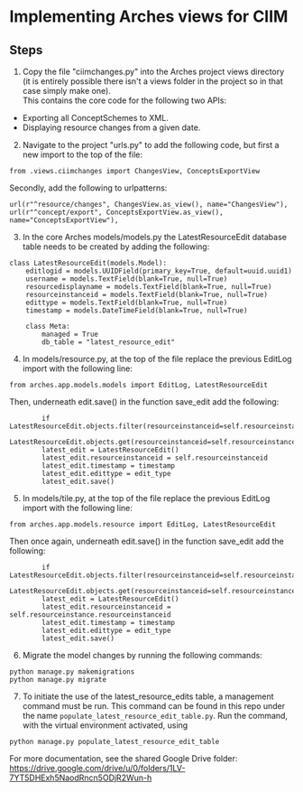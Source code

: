 # Implementing Arches views for CIIM 

## Steps
1. Copy the file "ciimchanges.py" into the Arches project views directory (it is entirely possible there isn't a views folder in the project so in that case simply make one).       
This contains the core code for the following two APIs:
- Exporting all ConceptSchemes to XML.
- Displaying resource changes from a given date.

2. Navigate to the project "urls.py" to add the following code, but first a new import to the top of the file:
```
from .views.ciimchanges import ChangesView, ConceptsExportView
```
Secondly, add the following to urlpatterns:
```
url(r"^resource/changes", ChangesView.as_view(), name="ChangesView"),
url(r"^concept/export", ConceptsExportView.as_view(), name="ConceptsExportView"),
```
3. In the core Arches models/models.py the LatestResourceEdit database table needs to be created by adding the following:
```
class LatestResourceEdit(models.Model):
    editlogid = models.UUIDField(primary_key=True, default=uuid.uuid1)
    username = models.TextField(blank=True, null=True)
    resourcedisplayname = models.TextField(blank=True, null=True)
    resourceinstanceid = models.TextField(blank=True, null=True)
    edittype = models.TextField(blank=True, null=True)
    timestamp = models.DateTimeField(blank=True, null=True)

    class Meta:
        managed = True
        db_table = "latest_resource_edit"
```
4. In models/resource.py, at the top of the file replace the previous EditLog import with the following line:
```
from arches.app.models.models import EditLog, LatestResourceEdit
```
Then, underneath edit.save() in the function save_edit add the following:
```
        if LatestResourceEdit.objects.filter(resourceinstanceid=self.resourceinstanceid).exists():
            LatestResourceEdit.objects.get(resourceinstanceid=self.resourceinstanceid).delete()
        latest_edit = LatestResourceEdit()
        latest_edit.resourceinstanceid = self.resourceinstanceid
        latest_edit.timestamp = timestamp
        latest_edit.edittype = edit_type
        latest_edit.save()
```

5. In models/tile.py, at the top of the file replace the previous EditLog import with the following line:
```
from arches.app.models.resource import EditLog, LatestResourceEdit
```
Then once again, underneath edit.save() in the function save_edit add the following:
```
        if LatestResourceEdit.objects.filter(resourceinstanceid=self.resourceinstance.resourceinstanceid).exists():
            LatestResourceEdit.objects.get(resourceinstanceid=self.resourceinstance.resourceinstanceid).delete()
        latest_edit = LatestResourceEdit()
        latest_edit.resourceinstanceid = self.resourceinstance.resourceinstanceid
        latest_edit.timestamp = timestamp
        latest_edit.edittype = edit_type
        latest_edit.save()
```
6. Migrate the model changes by running the following commands:
```
python manage.py makemigrations
python manage.py migrate
```

7. To initiate the use of the latest_resource_edits table, a management command must be run. This command can be found in this repo under the name `populate_latest_resource_edit_table.py`. Run the command, with the virtual environment activated, using 
```
python manage.py populate_latest_resource_edit_table
```


For more documentation, see the shared Google Drive folder: https://drive.google.com/drive/u/0/folders/1LV-7YT5DHExh5NaodRncn5ODjR2Wun-h
